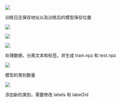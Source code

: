 ![](https://maoxianxin1996.oss-accelerate.aliyuncs.com/ai/20220122213432.png)

训练日志保存地址以及训练后的模型保存位置





![](https://maoxianxin1996.oss-accelerate.aliyuncs.com/ai/20220122213516.png)

![](https://maoxianxin1996.oss-accelerate.aliyuncs.com/ai/20220122213543.png)

![](https://maoxianxin1996.oss-accelerate.aliyuncs.com/ai/20220122213626.png)

处理数据，分离文本和标签。并生成 train.npz 和 test.npz



![](https://maoxianxin1996.oss-accelerate.aliyuncs.com/ai/20220122215525.png)

模型的类别数量



![](https://maoxianxin1996.oss-accelerate.aliyuncs.com/ai/20220122231717.png)

添加新的类别，需要修改 labels 和 label2id